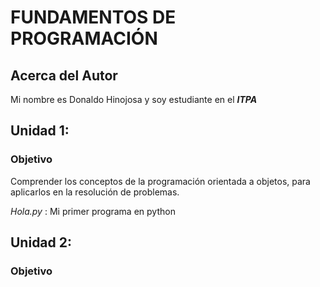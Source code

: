 # FUNDAMENTOS DE PROGRAMACIÓN 

## Acerca del Autor
Mi nombre es Donaldo Hinojosa y soy estudiante en el ***ITPA***



## Unidad 1:
### Objetivo
Comprender los conceptos de la programación orientada a objetos, para aplicarlos en la resolución de problemas.

*Hola.py* : Mi primer programa en python


## Unidad 2: 
### Objetivo 